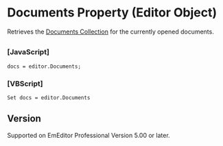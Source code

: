 # Documents Property (Editor Object)

Retrieves the [Documents Collection](../documents/index) for the currently opened documents.

## 

### \[JavaScript\]

```
docs = editor.Documents;
```

### \[VBScript\]

```
Set docs = editor.Documents
```

## Version

Supported on EmEditor Professional Version 5.00 or later.
